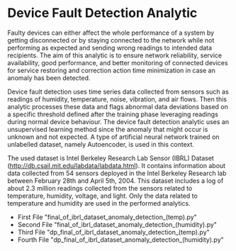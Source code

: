 # Device Fault Detection Analytic

Faulty devices can either affect the whole performance of a system by getting disconnected or by staying connected to the network while not performing as expected and sending wrong readings to intended data recipients. The aim of this analytic is to ensure network reliability, service availability, good performance, and better monitoring of connected devices for service restoring and correction action time minimization in case an anomaly has been detected. 

Device fault detection uses time series data collected from sensors such as readings of humidity, temperature, noise, vibration, and air flows. Then this analytic processes these data and flags abnormal data deviations based on a specific threshold defined after the training phase leveraging readings during normal device behaviour. The device fault detection analytic uses an unsupervised learning method since the anomaly that might occur is unknown and not expected. A type of artificial neural network trained on unlabelled dataset, namely Autoencoder, is used in this context.

The used dataset is Intel Berkeley Research Lab Sensor (IBRL) Dataset (http://db.csail.mit.edu/labdata/labdata.html). It contains information about data collected from 54 sensors deployed in the Intel Berkeley Research lab between February 28th and April 5th, 2004. This dataset includes a log of about 2.3 million readings collected from the sensors related to temperature, humidity, voltage, and light. Only the data related to temperature and humidity are used in the performed analytics.

- First File "final_of_ibrl_dataset_anomaly_detection_(temp).py"
- Second File "final_of_ibrl_dataset_anomaly_detection_(humidity).py"
- Third File "dp_final_of_ibrl_dataset_anomaly_detection_(temp).py"
- Fourth File "dp_final_of_ibrl_dataset_anomaly_detection_(humidity).py"
